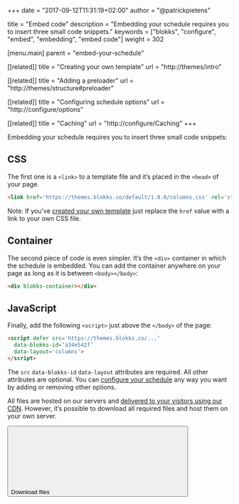 +++
date            = "2017-09-12T11:31:19+02:00"
author          = "@patrickpietens"

title           = "Embed code"
description     = "Embedding your schedule requires you to insert three small code snippets."
keywords        = ["blokks", "configure", "embed", "embedding", "embed code"]
weight          = 302

[menu.main]
parent          = "embed-your-schedule"

[[related]]
title = "Creating your own template"
url = "http://themes/intro"

[[related]]
title = "Adding a preloader"
url = "http://themes/structure#preloader"

[[related]]
title = "Configuring schedule options"
url = "http://configure/options"

[[related]]
title = "Caching"
url = "http://configure/Caching"
+++

Embedding your schedule requires you to insert three small code snippets:

## CSS
The first one is a `<link>` to a template file and it’s placed in the `<head>` of your page.

```html
<link href='https://themes.blokks.co/default/1.0.0/columns.css' rel='stylesheet'>
```

<span class='note'>Note: If you've [created your own template](http://themes/intro) just replace the `href` value with a link to your own CSS file.</span>

## Container
The second piece of code is even simpler. It’s the `<div>` container in which the schedule is embedded. You can add the container anywhere on your page as long as it is between `<body></body>`:

```html
<div blokks-container></div>
```

## JavaScript
Finally, add the following `<script>` just above the `</body>` of the page:

```html
<script defer src='https://themes.blokks.co/...'
  data-blokks-id=‘a34e542f’
  data-layout='columns'>
</script>
```

The `src` `data-blokks-id` `data-layout` attributes are required. All other attributes are optional. You can [configure your schedule](http://configure/options) any way you want by adding or removing other options.

All files are hosted on our servers and [delivered to your visitors using our CDN](http://configure/caching). However, it’s possible to download all required files and host them on your own server.

[<button>Download files <svg><use href="images/sprite.svg#arrow-next"></use></svg></button>](http://downloadlink)